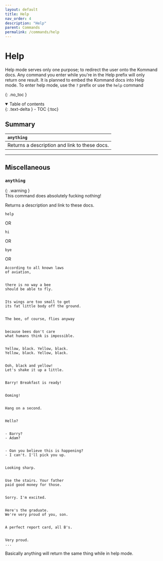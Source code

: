 ```yaml
---
layout: default
title: Help
nav_order: 4
description: "Help"
parent: Commands
permalink: /commands/help
---
```



# Help
Help mode serves only one purpose; to redirect the user onto the Kommand docs. Any command you enter while you're in the Help prefix will only return one result. It is planned to embed the Kommand docs into Help mode. To enter help mode, use the `?` prefix or use the `help` command

{: .no_toc }

<details open markdown="block">
  <summary>
    Table of contents
  </summary>
  {: .text-delta }
- TOC
{:toc}
</details>

## Summary

| `anything `                                   |
| :-------------------------------------------- |
| Returns a description and link to these docs. |

---

## Miscellaneous

### `anything`

{: .warning }  
This command does absolutely fucking nothing!

Returns a description and link to these docs.
```
help
```
OR
```
hi
```
OR 
```
bye
```
OR 
```
According to all known laws
of aviation,

  
there is no way a bee
should be able to fly.

  
Its wings are too small to get
its fat little body off the ground.

  
The bee, of course, flies anyway

  
because bees don't care
what humans think is impossible.

  
Yellow, black. Yellow, black.
Yellow, black. Yellow, black.

  
Ooh, black and yellow!
Let's shake it up a little.

  
Barry! Breakfast is ready!

  
Ooming!

  
Hang on a second.

  
Hello?

  
- Barry?
- Adam?

  
- Oan you believe this is happening?
- I can't. I'll pick you up.

  
Looking sharp.

  
Use the stairs. Your father
paid good money for those.

  
Sorry. I'm excited.

  
Here's the graduate.
We're very proud of you, son.

  
A perfect report card, all B's.

  
Very proud.
...
```
Basically anything will return the same thing while in help mode.